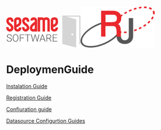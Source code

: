 <img src="images/SesameSoftwareLogo-2020Final.png" width="200"><img src="images/RJOrbitLogo-2021Final.png" width="200">
# DeploymenGuide

[Instalation Guide](guides/installguide.md)

[Registration Guide](guides/RegistrationGuide.md)

[Confiuration guide](guides/configurationGuide.md)

[Datasource Configurtion Guides](Datasources/README.md)
